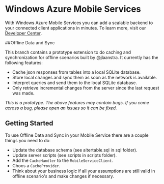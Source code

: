 # Windows Azure Mobile Services 

With Windows Azure Mobile Services you can add a scalable backend to your connected client applications in minutes. To learn more, visit our [Developer Center](http://www.windowsazure.com/en-us/develop/mobile).

##Offline Data and Sync

This branch contains a prototype extension to do caching and synchronization for offline scenarios built by @jlaanstra. It currently has the following features:

- Cache json responses from tables into a local SQLite database.
- Store local changes and sync them as soon as the network is available.
- Interpret queries and send them to the local SQLite database.
- Only retrieve incremental changes from the server since the last request was made.

*This is a prototype. The above features may contain bugs. If you come across a bug, please open an issues so it can be fixed.*

## Getting Started

To use Offline Data and Sync in your Mobile Service there are a couple things you need to do:

- Update the database schema (see altertable.sql in sql folder).
- Update server scripts (see scripts in scripts folder).
- Add the `CacheHandler` to the `MobileServiceClient`.
- Choos a `CacheProvider`.
- Think about your business logic if all your assumptions are still valid in offline scenario's and make changes if necessary.




